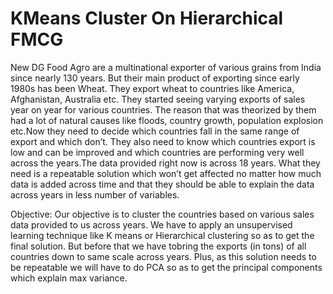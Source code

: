 # KMeans Cluster On Hierarchical FMCG
New DG Food Agro are a multinational exporter of various grains from India since nearly 130 years. But their main product of exporting since early 1980s has been Wheat. They export wheat to countries like America, Afghanistan, Australia etc. They started seeing varying exports of sales year on year for various countries. The reason that was theorized by them had a lot of natural causes like floods, country growth, population explosion etc.Now they need to decide which countries fall in the same range of export and which don’t. They also need to know which countries export is low and can be improved and which countries are performing very well across the years.The data provided right now is across 18 years. What they need is a repeatable solution which won’t get affected no matter how much data is added across time and that they should be able to explain the data across years in less number of variables.

Objective: Our objective is to cluster the countries based on various sales data provided to us across years. We have to apply an unsupervised learning technique like K means or Hierarchical clustering so as to get the final solution. But before that we have tobring the exports (in tons) of all countries down to same scale across years. Plus, as this solution needs to be repeatable we will have to do PCA so as to get the principal components which explain max variance. 
